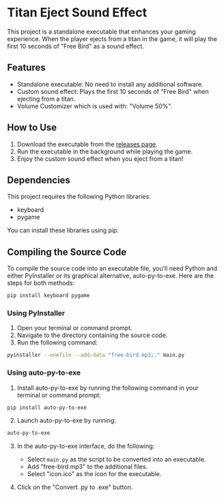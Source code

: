 # Titan Eject Sound Effect

This project is a standalone executable that enhances your gaming experience. When the player ejects from a titan in the game, it will play the first 10 seconds of "Free Bird" as a sound effect.

## Features

- Standalone executable: No need to install any additional software.
- Custom sound effect: Plays the first 10 seconds of "Free Bird" when ejecting from a titan.
- Volume Customizer which is used with: "Volume 50%".

## How to Use

1. Download the executable from the [releases page](https://github.com/Foox-dev/freebird-titanfall2/releases).
2. Run the executable in the background while playing the game.
3. Enjoy the custom sound effect when you eject from a titan!

## Dependencies

This project requires the following Python libraries:

- keyboard
- pygame

You can install these libraries using pip:

## Compiling the Source Code

To compile the source code into an executable file, you'll need Python and either PyInstaller or its graphical alternative, auto-py-to-exe. Here are the steps for both methods:

```bash
pip install keyboard pygame
```

### Using PyInstaller

1. Open your terminal or command prompt.
2. Navigate to the directory containing the source code.
3. Run the following command:

```bash
pyinstaller --onefile --add-data "free-bird.mp3;." main.py
```

### Using auto-py-to-exe

1. Install auto-py-to-exe by running the following command in your terminal or command prompt:
  ```bash
  pip install auto-py-to-exe
  ```

2. Launch auto-py-to-exe by running:
  ```bash
  auto-py-to-exe
  ```

3. In the auto-py-to-exe interface, do the following:
   - Select `main.py` as the script to be converted into an executable.
   - Add "free-bird.mp3" to the additional files.
   - Select "icon.ico" as the icon for the executable.

4. Click on the "Convert .py to .exe" button.